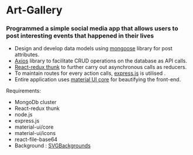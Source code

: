 # Art-Gallery 
### Programmed a simple social media app that allows users to post interesting events that happened in their lives

- Design and develop data models using [mongoose](https://www.npmjs.com/package/mongoose) library for post attributes.
- [Axios](https://github.com/axios/axios) library to facilitate CRUD operations on the database as API calls.
- [React-redux thunk](https://www.npmjs.com/package/redux-thunk) to further carry out asynchronous calls as reducers.
- To maintain routes for every action calls, [express.js](https://expressjs.com/) is utilised .
- Entire application uses [material UI core](https://material-ui.com/) for beautifying the front-end.

Requirements:
- MongoDb cluster
- React-redux thunk
- node.js
- express.js
- material-ui/core
- material-ui/icons
- react-file-base64 
-  Background : [SVGBackgrounds]( https://www.svgbackgrounds.com/)
